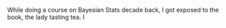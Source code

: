 

While doing a course on Bayesian Stats decade back, I got exposed to the book, the lady tasting tea. I 
<!--stackedit_data:
eyJoaXN0b3J5IjpbLTEyNDEwMTQ1OTddfQ==
-->